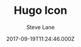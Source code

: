 ---
title: Hugo Icon
github: https://github.com/SteveLane/hugo-icon
demo: https://themes.gohugo.io/theme/hugo-icon/
author: Steve Lane
ssg:
  - Hugo
cms:
  - No Cms
date: 2017-09-19T11:24:46.000Z
github_branch: master
description: Icon theme for Hugo
stale: true
---